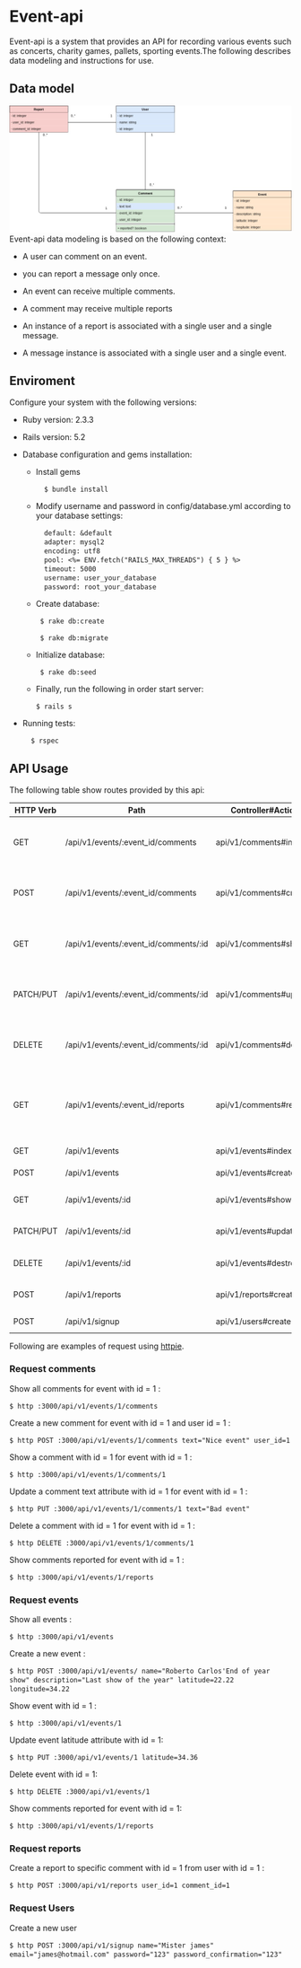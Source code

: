 # Event-api

Event-api is a system that provides an API for recording various events such as concerts, charity games, pallets, sporting events.The following describes data modeling and instructions for use.

## Data model
<img src="https://raw.githubusercontent.com/MaxAlmeida/events-api/master/event-api-diagram.jpg">
Event-api data modeling is based on the following context:

 * A user can comment on an event.
 
 * you can report a message only once.
 
 * An event can receive multiple comments.
 
 * A comment may receive multiple reports
 
 * An instance of a report is associated with a single user and a single message.
 
 * A message instance is associated with a single user and a single event.
 
 
## Enviroment
 Configure your system with the following versions:
 
 * Ruby version: 2.3.3
  
 * Rails version: 5.2
  
 * Database configuration and gems installation:
    * Install gems
      ```
        $ bundle install
      ```
      
    * Modify username and password in config/database.yml according to your database settings:
    
      ```
        default: &default
        adapter: mysql2
        encoding: utf8
        pool: <%= ENV.fetch("RAILS_MAX_THREADS") { 5 } %>
        timeout: 5000
        username: user_your_database
        password: root_your_database
      ```
    * Create database:
      ```
       $ rake db:create
      ```
      ```
       $ rake db:migrate
      ```
    * Initialize database:
      ```
       $ rake db:seed
      ```
    * Finally, run the following in order start server:
    
       ```
       $ rails s

       ```    
  * Running tests:
    ```
      $ rspec
    ```
    
## API Usage
The following table show routes provided by this api:

HTTP Verb | Path | Controller#Action | Used for
--------- | ---- | ----------------- | -------
GET | /api/v1/events/:event_id/comments |  api/v1/comments#index | show all comments for a specific event
POST |  /api/v1/events/:event_id/comments | api/v1/comments#create | create a new comment in specific event
GET | /api/v1/events/:event_id/comments/:id | api/v1/comments#show | display a specific comment in specific event
PATCH/PUT | /api/v1/events/:event_id/comments/:id | api/v1/comments#update | update a specific comment in specific event
DELETE | /api/v1/events/:event_id/comments/:id | api/v1/comments#destroy | delete a specific comment in specific event
GET | /api/v1/events/:event_id/reports | api/v1/comments#reports | show all comments reported for a specific event (**Bonus!!**)
GET | /api/v1/events | api/v1/events#index | show all events
POST | /api/v1/events | api/v1/events#create | create a new event
GET | /api/v1/events/:id | api/v1/events#show | show a specific event
PATCH/PUT | /api/v1/events/:id | api/v1/events#update | update a specific comment
DELETE | /api/v1/events/:id | api/v1/events#destroy | destroy a specific event
POST  | /api/v1/reports | api/v1/reports#create | create a new report
POST | /api/v1/signup | api/v1/users#create | create a new user

Following are examples of request using [httpie](https://httpie.org/).

### Request comments

Show all comments for event with id = 1 :
 ```
 $ http :3000/api/v1/events/1/comments
 ```
Create a new comment for event with id = 1 and user id = 1 :
 ```
 $ http POST :3000/api/v1/events/1/comments text="Nice event" user_id=1
 ```
Show a comment with id = 1 for event with id = 1 :
 ```
 $ http :3000/api/v1/events/1/comments/1
 ```
Update a comment text attribute with id = 1 for event with id = 1 :
 ```
 $ http PUT :3000/api/v1/events/1/comments/1 text="Bad event"
 ```
Delete a comment with id = 1 for event with id = 1 :
 ```
 $ http DELETE :3000/api/v1/events/1/comments/1
 ```
Show comments reported for event with id = 1 :
 ```
 $ http :3000/api/v1/events/1/reports
 ```
 
### Request events 

Show all events :
 ```
 $ http :3000/api/v1/events
 ```
Create a new event :
 ```
 $ http POST :3000/api/v1/events/ name="Roberto Carlos'End of year show" description="Last show of the year" latitude=22.22 longitude=34.22
 ```
Show event with id = 1 :
 ```
 $ http :3000/api/v1/events/1
 ```
Update event latitude attribute with id = 1:
 ```
 $ http PUT :3000/api/v1/events/1 latitude=34.36
 ```
Delete event with id = 1:
 ```
 $ http DELETE :3000/api/v1/events/1
 ```
Show comments reported for event with id = 1:
 ```
 $ http :3000/api/v1/events/1/reports
 ```
 
### Request reports

Create a report to specific comment with id = 1 from user with id = 1 :
 ```
 $ http POST :3000/api/v1/reports user_id=1 comment_id=1 
 ```

### Request Users

Create a new user
 ```
 $ http POST :3000/api/v1/signup name="Mister james" email="james@hotmail.com" password="123" password_confirmation="123"
 ```
